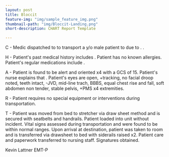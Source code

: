 ```yaml
---
layout: post
title: Bloccit
feature-img: "img/sample_feature_img.png"
thumbnail-path: "img/Bloccit-Landing.png"
short-description: CHART Report Template

---
```

C - Medic  dispatched to to transport a y/o male patient to due to . .

H - Patient's past medical history includes . Patient has no known allergies. Patient's regular medications include .

A - Patient is found to be alert and oriented x4 with a GCS of 15. Patient's nurse explains that .
Patient's eyes are open, +tracking, no facial droop noted, teeth intact, -JVD, mid-line trach, BBBS, equal chest rise and fall, soft abdomen non tender, stable pelvis, +PMS x4 extremities.

R - Patient requires no special equipment or interventions during transportation.

T - Patient was moved from bed to stretcher via draw sheet method and is secured with seatbelts and handrails. Patient loaded into unit without incident. Vital signs assessed during transportation and were found to be within normal ranges. Upon arrival at destination, patient was taken to room and is transferred via drawsheet to bed with siderails raised x2. Patient care and paperwork transferred to nursing staff. Signatures obtained.

Kevin Lattner EMT-P
